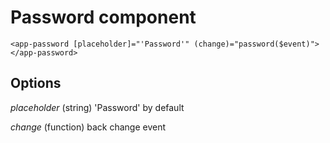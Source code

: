 # Password component

`<app-password [placeholder]="'Password'" (change)="password($event)"></app-password>`

## Options

*placeholder* (string) 'Password' by default

*change* (function) back change event
